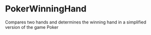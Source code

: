 # PokerWinningHand
Compares two hands and determines the winning hand in a simplified version of the game Poker
